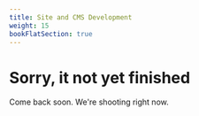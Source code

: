 ```yaml
---
title: Site and CMS Development
weight: 15
bookFlatSection: true
---
```


# Sorry, it not yet finished

Come back soon. We're shooting right now.

